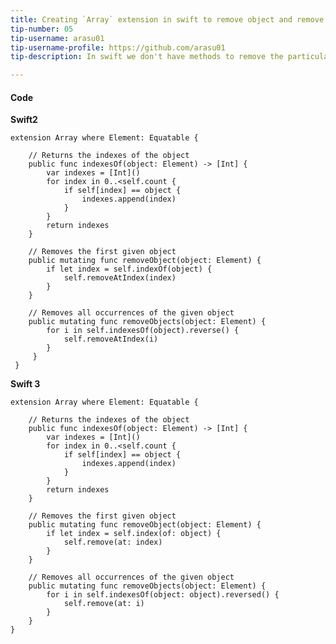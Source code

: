 ```yaml
---
title: Creating `Array` extension in swift to remove object and remove identical objects.
tip-number: 05
tip-username: arasu01
tip-username-profile: https://github.com/arasu01
tip-description: In swift we don't have methods to remove the particular object, instead we can remove object at index. Here we are using the same concept to identify index of the object and deleting the object.

---
```

#### Code

**Swift2**

    extension Array where Element: Equatable {
    
        // Returns the indexes of the object
        public func indexesOf(object: Element) -> [Int] {
            var indexes = [Int]()
            for index in 0..<self.count {
                if self[index] == object {
                    indexes.append(index)
                }
            }
            return indexes
        }
    
        // Removes the first given object
        public mutating func removeObject(object: Element) {
            if let index = self.indexOf(object) {
                self.removeAtIndex(index)
            }
        }
    
        // Removes all occurrences of the given object
        public mutating func removeObjects(object: Element) {
            for i in self.indexesOf(object).reverse() {
                self.removeAtIndex(i)
            }
         }
     }


**Swift 3**

	extension Array where Element: Equatable {
	    
	    // Returns the indexes of the object
	    public func indexesOf(object: Element) -> [Int] {
	        var indexes = [Int]()
	        for index in 0..<self.count {
	            if self[index] == object {
	                indexes.append(index)
	            }
	        }
	        return indexes
	    }
	    
	    // Removes the first given object
	    public mutating func removeObject(object: Element) {
	        if let index = self.index(of: object) {
	            self.remove(at: index)
	        }
	    }
	    
	    // Removes all occurrences of the given object
	    public mutating func removeObjects(object: Element) {
	        for i in self.indexesOf(object: object).reversed() {
	            self.remove(at: i)
	        }
	    }
	}

